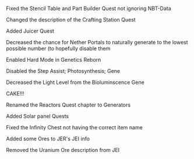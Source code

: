 Fixed the Stencil Table and Part Builder Quest not ignoring NBT-Data

Changed the description of the Crafting Station Quest

Added Juicer Quest

Decreased the chance for Nether Portals to naturally generate to the lowest possible number (to hopefully disable them

Enabled Hard Mode in Genetics Reborn

Disabled the Step Assist; Photosynthesis; Gene

Decreased the Light Level from the Bioluminscence Gene

CAKE!!!

Renamed the Reactors Quest chapter to Generators

Added Solar panel Quests

Fixed the Infinity Chest not having the correct item name

Added some Ores to JER's JEI info

Removed the Uranium Ore description from JEI
